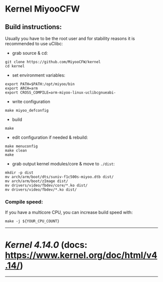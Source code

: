 # Kernel MiyooCFW

## Build instructions:
Usually you have to be the root user and for stability reasons it is recommended to use uClibc:

- grab source & cd:
```
git clone https://github.com/MiyooCFW/kernel
cd kernel
```
- set environment variables:
```
export PATH=$PATH:/opt/miyoo/bin
export ARCH=arm
export CROSS_COMPILE=arm-miyoo-linux-uclibcgnueabi-
```
- write configuration
```
make miyoo_defconfig
```
- build
```
make
```
- edit configuration if needed & rebuild:
```
make menuconfig
make clean
make
```
- grab output kernel modules/core & move to ``./dist``:
```
mkdir -p dist
mv arch/arm/boot/dts/suniv-f1c500s-miyoo.dtb dist/
mv arch/arm/boot/zImage dist/
mv drivers/video/fbdev/core/*.ko dist/
mv drivers/video/fbdev/*.ko dist/
```

### Compile speed:
If you have a multicore CPU, you can increase build speed with:
```
make -j ${YOUR_CPU_COUNT}
```

---
# _Kernel 4.14.0_ (docs: https://www.kernel.org/doc/html/v4.14/)
---
